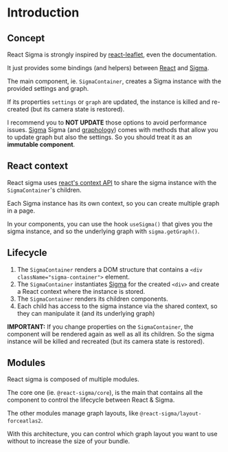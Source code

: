 # Introduction

## Concept

React Sigma is strongly inspired by [react-leaflet](https://react-leaflet.js.org), even the documentation.

It just provides some bindings (and helpers) between [React](https://reactjs.org/) and [Sigma](https://www.sigmajs.org/).

The main component, ie. `SigmaContainer`, creates a Sigma instance with the provided settings and graph.

If its properties `settings` or `graph` are updated, the instance is killed and re-created (but its camera state is restored).

I recommend you to **NOT UPDATE** those options to avoid performance issues.
[Sigma](https://www.sigmajs.org/) Sigma (and [graphology](https://graphology.github.io/)) comes with methods that allow you to update graph but also the settings.
So you should treat it as an **immutable component**.

## React context

React sigma uses [react's context API](https://reactjs.org/docs/context.html) to share the sigma instance with the `SigmaContainer`'s children.

Each Sigma instance has its own context, so you can create multiple graph in a page.

In your components, you can use the hook `useSigma()` that gives you the sigma instance, and so the underlying graph with `sigma.getGraph()`.

## Lifecycle

1. The `SigmaContainer` renders a DOM structure that contains a `<div className="sigma-container">` element.
1. The `SigmaContainer` instantiates [Sigma](https://www.sigmajs.org/) for the created `<div>` and create a React context where the instance is stored.
1. The `SigmaContainer` renders its children components.
1. Each child has access to the sigma instance via the shared context, so they can manipulate it (and its underlying graph)

**IMPORTANT:** If you change properties on the `SigmaContainer`, the component will be rendered again as well as all its children. So the sigma instance will be killed and recreated (but its camera state is restored).

## Modules

React sigma is composed of multiple modules.

The core one (ie. `@react-sigma/core`), is the main that contains all the component to control the lifecycle between React & Sigma.

The other modules manage graph layouts, like `@react-sigma/layout-forceatlas2`.

With this architecture, you can control which graph layout you want to use without to increase the size of your bundle.
